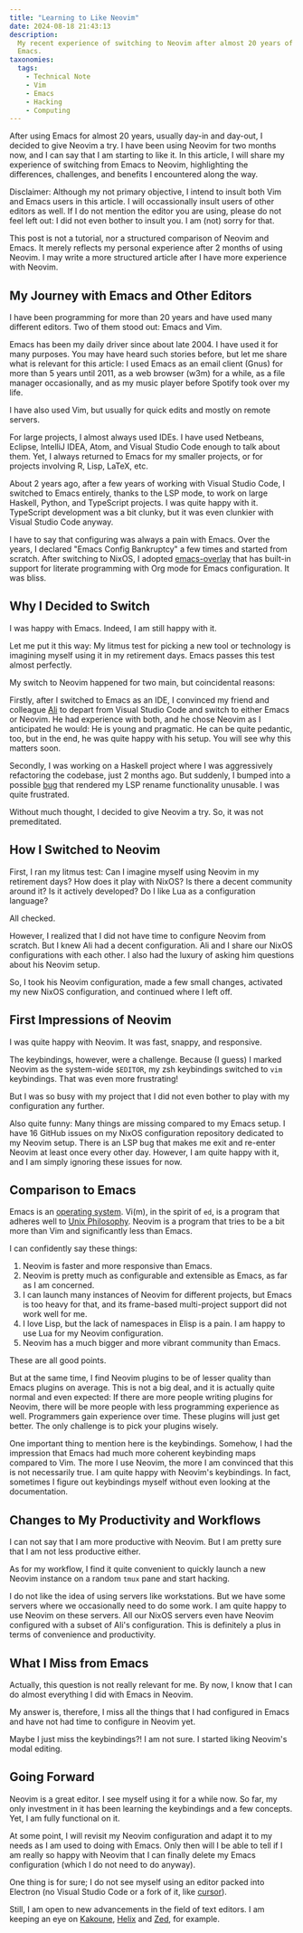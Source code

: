 ```yaml
---
title: "Learning to Like Neovim"
date: 2024-08-18 21:43:13
description:
  My recent experience of switching to Neovim after almost 20 years of using
  Emacs.
taxonomies:
  tags:
    - Technical Note
    - Vim
    - Emacs
    - Hacking
    - Computing
---
```


After using Emacs for almost 20 years, usually day-in and day-out, I decided to
give Neovim a try. I have been using Neovim for two months now, and I can say
that I am starting to like it. In this article, I will share my experience of
switching from Emacs to Neovim, highlighting the differences, challenges, and
benefits I encountered along the way.

<!--more-->

Disclaimer: Although my not primary objective, I intend to insult both Vim and
Emacs users in this article. I will occassionally insult users of other editors
as well. If I do not mention the editor you are using, please do not feel left
out: I did not even bother to insult you. I am (not) sorry for that.

This post is not a tutorial, nor a structured comparison of Neovim and Emacs. It
merely reflects my personal experience after 2 months of using Neovim. I may
write a more structured article after I have more experience with Neovim.

## My Journey with Emacs and Other Editors

I have been programming for more than 20 years and have used many different
editors. Two of them stood out: Emacs and Vim.

Emacs has been my daily driver since about late 2004. I have used it for many
purposes. You may have heard such stories before, but let me share what is
relevant for this article: I used Emacs as an email client (Gnus) for more than
5 years until 2011, as a web browser (w3m) for a while, as a file manager
occasionally, and as my music player before Spotify took over my life.

I have also used Vim, but usually for quick edits and mostly on remote servers.

For large projects, I almost always used IDEs. I have used Netbeans, Eclipse,
IntelliJ IDEA, Atom, and Visual Studio Code enough to talk about them. Yet, I
always returned to Emacs for my smaller projects, or for projects involving R,
Lisp, LaTeX, etc.

About 2 years ago, after a few years of working with Visual Studio Code, I
switched to Emacs entirely, thanks to the LSP mode, to work on large Haskell,
Python, and TypeScript projects. I was quite happy with it. TypeScript
development was a bit clunky, but it was even clunkier with Visual Studio Code
anyway.

I have to say that configuring was always a pain with Emacs. Over the years, I
declared "Emacs Config Bankruptcy" a few times and started from scratch. After
switching to NixOS, I adopted [emacs-overlay] that has built-in support for
literate programming with Org mode for Emacs configuration. It was bliss.

## Why I Decided to Switch

I was happy with Emacs. Indeed, I am still happy with it.

Let me put it this way: My litmus test for picking a new tool or technology is
imagining myself using it in my retirement days. Emacs passes this test almost
perfectly.

My switch to Neovim happened for two main, but coincidental reasons:

Firstly, after I switched to Emacs as an IDE, I convinced my friend and
colleague [Ali] to depart from Visual Studio Code and switch to either Emacs or
Neovim. He had experience with both, and he chose Neovim as I anticipated he
would: He is young and pragmatic. He can be quite pedantic, too, but in the end,
he was quite happy with his setup. You will see why this matters soon.

Secondly, I was working on a Haskell project where I was aggressively
refactoring the codebase, just 2 months ago. But suddenly, I bumped into a
possible [bug] that rendered my LSP rename functionality unusable. I was quite
frustrated.

Without much thought, I decided to give Neovim a try. So, it was not
premeditated.

## How I Switched to Neovim

First, I ran my litmus test: Can I imagine myself using Neovim in my retirement
days? How does it play with NixOS? Is there a decent community around it? Is it
actively developed? Do I like Lua as a configuration language?

All checked.

However, I realized that I did not have time to configure Neovim from scratch.
But I knew Ali had a decent configuration. Ali and I share our NixOS
configurations with each other. I also had the luxury of asking him questions
about his Neovim setup.

So, I took his Neovim configuration, made a few small changes, activated my new
NixOS configuration, and continued where I left off.

## First Impressions of Neovim

I was quite happy with Neovim. It was fast, snappy, and responsive.

The keybindings, however, were a challenge. Because (I guess) I marked Neovim as
the system-wide `$EDITOR`, my zsh keybindings switched to `vim` keybindings.
That was even more frustrating!

But I was so busy with my project that I did not even bother to play with my
configuration any further.

Also quite funny: Many things are missing compared to my Emacs setup. I have 16
GitHub issues on my NixOS configuration repository dedicated to my Neovim setup.
There is an LSP bug that makes me exit and re-enter Neovim at least once every
other day. However, I am quite happy with it, and I am simply ignoring these
issues for now.

## Comparison to Emacs

Emacs is an [operating system]. Vi(m), in the spirit of `ed`, is a program that adheres
well to [Unix Philosophy]. Neovim is a program that tries to be a bit more than
Vim and significantly less than Emacs.

I can confidently say these things:

1. Neovim is faster and more responsive than Emacs.
2. Neovim is pretty much as configurable and extensible as Emacs, as far as I am
   concerned.
3. I can launch many instances of Neovim for different projects, but Emacs is
   too heavy for that, and its frame-based multi-project support did not work
   well for me.
4. I love Lisp, but the lack of namespaces in Elisp is a pain. I am happy to use
   Lua for my Neovim configuration.
5. Neovim has a much bigger and more vibrant community than Emacs.

These are all good points.

But at the same time, I find Neovim plugins to be of lesser quality than Emacs
plugins on average. This is not a big deal, and it is actually quite normal and
even expected: If there are more people writing plugins for Neovim, there will
be more people with less programming experience as well. Programmers gain
experience over time. These plugins will just get better. The only challenge is
to pick your plugins wisely.

One important thing to mention here is the keybindings. Somehow, I had the
impression that Emacs had much more coherent keybinding maps compared to Vim.
The more I use Neovim, the more I am convinced that this is not necessarily
true. I am quite happy with Neovim's keybindings. In fact, sometimes I figure
out keybindings myself without even looking at the documentation.

## Changes to My Productivity and Workflows

I can not say that I am more productive with Neovim. But I am pretty sure that I
am not less productive either.

As for my workflow, I find it quite convenient to quickly launch a new Neovim
instance on a random `tmux` pane and start hacking.

I do not like the idea of using servers like workstations. But we have some
servers where we occasionally need to do some work. I am quite happy to use
Neovim on these servers. All our NixOS servers even have Neovim configured with
a subset of Ali's configuration. This is definitely a plus in terms of
convenience and productivity.

## What I Miss from Emacs

Actually, this question is not really relevant for me. By now, I know that I can
do almost everything I did with Emacs in Neovim.

My answer is, therefore, I miss all the things that I had configured in Emacs
and have not had time to configure in Neovim yet.

Maybe I just miss the keybindings?! I am not sure. I started liking Neovim's
modal editing.

## Going Forward

Neovim is a great editor. I see myself using it for a while now. So far, my only
investment in it has been learning the keybindings and a few concepts. Yet, I am
fully functional on it.

At some point, I will revisit my Neovim configuration and adapt it to my needs
as I am used to doing with Emacs. Only then will I be able to tell if I am
really so happy with Neovim that I can finally delete my Emacs configuration
(which I do not need to do anyway).

One thing is for sure; I do not see myself using an editor packed into Electron
(no Visual Studio Code or a fork of it, like [cursor]).

Still, I am open to new advancements in the field of text editors. I am keeping
an eye on [Kakoune], [Helix] and [Zed], for example.

<!-- REFERENCES -->

[emacs-overlay]: https://github.com/nix-community/emacs-overlay
[bug]: https://github.com/emacs-lsp/lsp-mode/issues/4473#issuecomment-2164211783
[operating system]: https://wiki.c2.com/?EmacsAsOperatingSystem
[Unix Philosophy]: https://en.wikipedia.org/wiki/Unix_philosophy
[cursor]: https://www.cursor.com
[Ali]: https://yildiz.dev
[Kakoune]: https://kakoune.org
[Zed]: https://zed.dev
[Helix]: https://helix-editor.com
